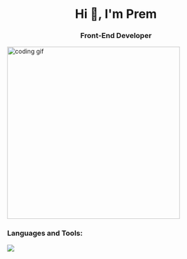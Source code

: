 <h1 align="center">Hi 👋, I'm Prem</h1>
<h3 align="center">Front-End Developer</h3>
<img align="center" alt="coding gif" width="400" src="https://cdn.dribbble.com/users/1162077/screenshots/3848914/programmer.gif" />






<h3 align="left">Languages and Tools:</h3>
 <img src="https://skillicons.dev/icons?i=html,css,figma,wordpress,github,git,babel,js,react,sass,nodejs,mongodb,java,netlify" />
